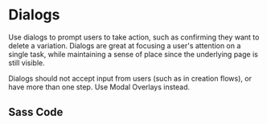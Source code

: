# Dialogs
Use dialogs to prompt users to take action, such as confirming they want to delete a variation. Dialogs are great at focusing a user's attention on a single task, while maintaining a sense of place since the underlying page is still visible.

Dialogs should not accept input from users (such as in creation flows), or have more than one step. Use Modal Overlays instead.

## Sass Code